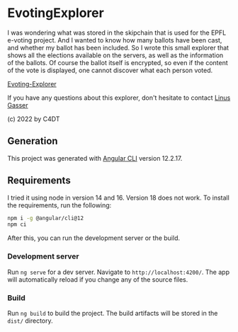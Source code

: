 # EvotingExplorer

I was wondering what was stored in the skipchain that is used for the EPFL e-voting project.
And I wanted to know how many ballots have been cast, and whether my ballot has been included.
So I wrote this small explorer that shows all the elections available on the servers,
as well as the information of the ballots.
Of course the ballot itself is encrypted, so even if the content of the vote is displayed,
one cannot discover what each person voted.

[Evoting-Explorer](https://c4dt.github.io/evoting-explorer)

If you have any questions about this explorer, don't hesitate to contact 
[Linus Gasser](mailto:linus.gasser@epfl.ch)

(c) 2022 by C4DT

## Generation

This project was generated with [Angular CLI](https://github.com/angular/angular-cli) version 12.2.17.

## Requirements

I tried it using node in version 14 and 16. Version 18 does not work.
To install the requirements, run the following:

```bash
npm i -g @angular/cli@12
npm ci
```

After this, you can run the development server or the build.

### Development server

Run `ng serve` for a dev server. Navigate to `http://localhost:4200/`. The app will automatically reload if you change any of the source files.

### Build

Run `ng build` to build the project. The build artifacts will be stored in the `dist/` directory.
